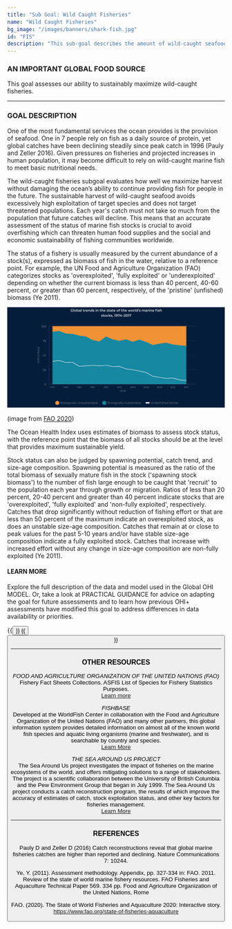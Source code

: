 ```yaml
---
title: "Sub Goal: Wild Caught Fisheries"
name: "Wild Caught Fisheries"
bg_image: "/images/banners/shark-fish.jpg"
id: "FIS"
description: "This sub-goal describes the amount of wild-caught seafood harvested and its sustainability for human consumption. "
---
```


### AN IMPORTANT GLOBAL FOOD SOURCE
This goal assesses our ability to sustainably maximize wild-caught fisheries.


----

### GOAL DESCRIPTION
One of the most fundamental services the ocean provides is the provision of seafood. One in 7 people rely on fish as a daily source of protein, yet global catches have been declining steadily since peak catch in 1996 (Pauly and Zeller 2016). Given pressures on fisheries and projected increases in human population, it may become difficult to rely on wild-caught marine fish to meet basic nutritional needs.  


The wild-caught fisheries subgoal evaluates how well we maximize harvest without damaging the ocean’s ability to continue providing fish for people in the future. The sustainable harvest of wild-caught seafood avoids excessively high exploitation of target species and does not target threatened populations. Each year's catch must not take so much from the population that future catches will decline. This means that an accurate assessment of the status of marine fish stocks is crucial to avoid overfishing which can threaten human food supplies and the social and economic sustainability of fishing communities worldwide. 

The status of a fishery is usually measured by the current abundance of a stock(s), expressed as biomass of fish in the water, relative to a reference point.  For example, the UN Food and Agriculture Organization (FAO) categorizes stocks as 'overexploited', 'fully exploited' or 'underexploited' depending on whether the current biomass is less than 40 percent, 40-60 percent, or greater than 60 percent, respectively, of the 'pristine' (unfished) biomass (Ye 2011). 

![Infographic](/images/FAO_fisheries_sustainability.jpg)

(image from [FAO 2020](https://www.fao.org/state-of-fisheries-aquaculture))

The Ocean Health Index uses estimates of biomass to assess stock status, with the reference point that the biomass of all stocks should be at the level that provides maximum sustainable yield. 

Stock status can also be judged by spawning potential, catch trend, and size-age composition. Spawning potential is measured as the ratio of the total biomass of sexually mature fish in the stock  ('spawning stock biomass') to the number of fish large enough to be caught that 'recruit' to the population each year through growth or migration. Ratios of less than 20 percent, 20-40 percent and greater than 40 percent indicate stocks that are 'overexploited', 'fully exploited' and 'non-fully exploited', respectively. Catches that drop significantly without reduction of fishing effort or that are less than 50 percent of the maximum indicate an overexploited stock, as does an unstable size-age composition. Catches that remain at or close to peak values for the past 5-10 years and/or have stable size-age composition indicate a fully exploited stock. Catches that  increase with increased effort without any change in size-age composition are non-fully exploited (Ye 2011). 


#### LEARN MORE
Explore the full description of the data and model used in the Global OHI MODEL. Or, take a look at PRACTICAL GUIDANCE for advice on adapting the goal for future assessments and to learn how previous OHI+ assessments have modified this goal to address differences in data availability or priorities.

{{<button text="OHI Model" link="https://ohi-science.org/ohiprep_v2021/Reference/methods_and_results/Supplement.html#66_Food_Provision" icon="/images/misc/microscope-icon.svg" >}}
{{<button text="Practical Guidance" link="/guidance/wild-caught-fisheries" icon="/images/misc/directions-icon.svg" >}}

----

### OTHER RESOURCES
*FOOD AND AGRICULTURE ORGANIZATION OF THE UNITED NATIONS (FAO)*\
Fishery Fact Sheets Collections. ASFIS List of Species for Fishery Statistics Purposes.\
[Learn more](http://www.fao.org/fishery/collection/asfis/en)

*FISHBASE*\
Developed at the WorldFish Center in collaboration with the Food and Agriculture Organization of the United Nations (FAO) and many other partners, this global information system provides detailed information on almost all of the known world fish species and aquatic living organisms (marine and freshwater), and is searchable by country and species.\
[Learn More](https://www.fishbase.in/home.htm) 

*THE SEA AROUND US PROJECT* \
The Sea Around Us project investigates the impact of fisheries on the marine ecosystems of the world, and offers mitigating solutions to a range of stakeholders. The project is a scientific collaboration between the University of British Columbia and the Pew Environment Group that began in July 1999. The Sea Around Us  project conducts a catch reconstruction program, the results of which improve the accuracy of estimates of catch, stock exploitation status, and other key factors for fisheries management.   
[Learn More](http://www.seaaroundus.org/articles/)

----

### REFERENCES
Pauly D and Zeller D (2016) Catch reconstructions reveal that global marine fisheries catches are higher than reported and declining. Nature Communications 7: 10244.

Ye, Y. (2011). Assessment methodology. Appendix, pp. 327-334 in: FAO. 2011. Review of the state of world marine fishery resources. FAO Fisheries and Aquaculture Technical Paper 569. 334 pp. Food and Agriculture Organization of the United Nations, Rome   

FAO. (2020). The State of World Fisheries and Aquaculture 2020: Interactive story. https://www.fao.org/state-of-fisheries-aquaculture